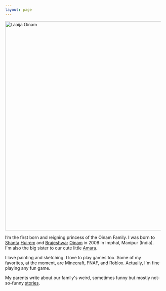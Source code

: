 ```yaml
---
layout: page
---
```


<img class="large" width="1200" height="675" src="https://cdn.oinam.com/img/oinam/laaija-year-0-2008.webp" alt="Laaija Oinam" loading="lazy">

I’m the first born and reigning princess of the Oinam Family. I was born to [Shanta](https://oinam.mom) [Huirem](https://huirem.com) and [Brajeshwar](https://brajeshwar.com) [Oinam](https://oinam.com) in 2008 in Imphal, Manipur (India). I'm also the big sister to our cute little [Amara](https://amara.site/).

I love painting and sketching. I love to play games too. Some of my favorites, at the moment, are Minecraft, FNAF, and Roblox. Actually, I'm fine playing any fun game.

My parents write about our family's weird, sometimes funny but mostly not-so-funny [stories](https://stories.oinam.com).